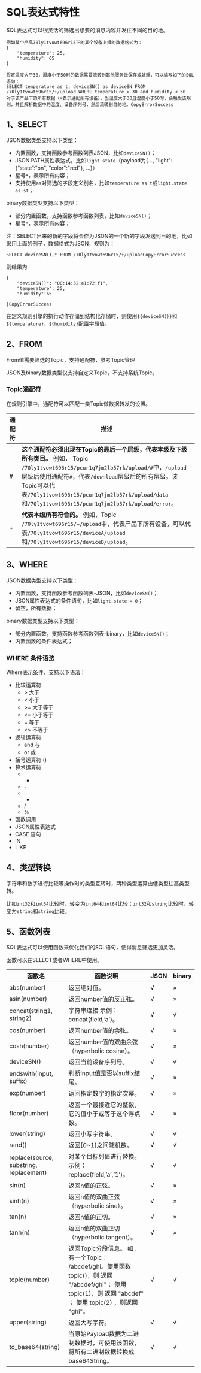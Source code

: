 # SQL表达式特性

SQL表达式可以很灵活的筛选出想要的消息内容并发往不同的目的地。

```
例如某个产品70ly1tvowt696r15下的某个设备上报的数据格式为：
{
    "temperature": 25,
    "humidity": 65
}

假定温度大于30，湿度小于50时的数据需要流转到其他服务做保存或处理，可以编写如下的SQL语句：
SELECT temperature as t, deviceSN() as deviceSN FROM /70ly1tvowt696r15/+/upload WHERE temperature > 30 and humidity < 50
对于该产品下的所有数据（+表示通配所有设备），当温度大于30且湿度小于50时，会触发该规则，并且解析数据中的温度、设备序列号，然后流转到目的地。CopyErrorSuccess
```

## 1、SELECT

JSON数据类型支持以下类型：

- 内置函数，支持函数参考函数列表JSON，比如`deviceSN()`；
- JSON PATH属性表达式，比如`light.state`（payload为{..., "light":{“state”:"on", "color":"red"}, ...}）
- 星号`*`，表示所有内容；
- 支持使用`as`对筛选的字段定义别名，比如`temperature as t`或`light.state as st`；

binary数据类型支持以下类型：

- 部分内置函数，支持函数参考函数列表，比如`deviceSN()`；
- 星号`*`，表示所有内容；

注：SELECT出来的新的字段将会作为JSON的一个新的字段发送到目的地，比如采用上面的例子，数据格式为JSON，规则为：

```
SELECT deviceSN(),* FROM /70ly1tvowt696r15/+/uploadCopyErrorSuccess
```

则结果为

```
{
    "deviceSN()": "00:14:32:e1:72:f1",
    "temperature": 25,
    "humidity":65

}CopyErrorSuccess
```

在定义规则引擎的执行动作存储到结构化存储时，则使用`${deviceSN()}`和`${temperature}`、`${humidity}`配置字段值。



## 2、FROM

From值需要筛选的Topic，支持通配符，参考Topic管理

JSON及binary数据类型仅支持自定义Topic，不支持系统Topic。

### Topic通配符

在规则引擎中，通配符可以匹配一类Topic做数据转发的设置。

| 通配符 | 描述                                                         |
| ------ | ------------------------------------------------------------ |
| #      | **这个通配符必须出现在Topic的最后一个层级，代表本级及下级所有类目。** 例如， Topic `/70ly1tvowt696r15/pcur1q7jm2lb57rk/upload/#`中，`/upload`层级后使用通配符`#`，代表`/download`层级后的所有层级。该Topic可以代表`/70ly1tvowt696r15/pcur1q7jm2lb57rk/upload/data`和`/70ly1tvowt696r15/pcur1q7jm2lb57rk/upload/error`。 |
| +      | **代表本级所有符合的。** 例如，Topic `/70ly1tvowt696r15/+/upload`中，代表产品下所有设备，可以代表`/70ly1tvowt696r15/deviceA/upload`和`/70ly1tvowt696r15/deviceB/upload`。 |



## 3、WHERE

JSON数据类型支持以下类型：

- 内置函数，支持函数参考函数列表-JSON，比如`deviceSN()`；
- JSON属性表达式的条件语句，比如`light.state = 0`；
- 留空，所有数据；

binary数据类型支持以下类型：

- 部分内置函数，支持函数参考函数列表-binary，比如`deviceSN()`；
- 内置函数的条件表达式；

### WHERE 条件语法

Where表示条件，支持以下语法：

- 比较运算符
  - \> 大于
  - < 小于
  - \>= 大于等于
  - <= 小于等于
  - = 等于
  - <> 不等于
- 逻辑运算符
  - and 与
  - or 或
- 括号运算符 ()
- 算术运算符
  - +
  - \-
  - *
  - /
  - %
- 函数调用
- JSON属性表达式
- CASE 语句
- IN
- LIKE

## 4、类型转换

字符串和数字进行比较等操作时的类型互转时，两种类型运算由低类型往高类型转。

比如`int32`和`int64`比较时，转变为`int64`和`int64`比较；`int32`和`string`比较时，转变为`string`和`string`比较。

## 5、函数列表

SQL表达式可以使用函数来优化我们的SQL语句，使得消息筛选更加灵活。

函数可以在SELECT或者WHERE中使用。

| 函数名                                  | 函数说明                                                     | JSON | binary |
| --------------------------------------- | ------------------------------------------------------------ | ---- | ------ |
| abs(number)                             | 返回绝对值。                                                 | √    | ×      |
| asin(number)                            | 返回number值的反正弦。                                       | √    | ×      |
| concat(string1, string2)                | 字符串连接 示例：concat(field,’a’)。                         | √    | √      |
| cos(number)                             | 返回number值的余弦。                                         | √    | ×      |
| cosh(number)                            | 返回number值的双曲余弦（hyperbolic cosine）。                | √    | ×      |
| deviceSN()                              | 返回当前设备序列号。                                         | √    | √      |
| endswith(input, suffix)                 | 判断input值是否以suffix结尾。                                | √    | ×      |
| exp(number)                             | 返回指定数字的指定次幂。                                     | √    | ×      |
| floor(number)                           | 返回一个最接近它的整数，它的值小于或等于这个浮点数。         | √    | ×      |
| lower(string)                           | 返回小写字符串。                                             | √    | √      |
| rand()                                  | 返回[0~1)之间随机数。                                        | √    | √      |
| replace(source, substring, replacement) | 对某个目标列值进行替换。 示例：replace(field,’a’,’1’)。      | √    | √      |
| sin(n)                                  | 返回n值的正弦。                                              | √    | ×      |
| sinh(n)                                 | 返回n值的双曲正弦（hyperbolic sine）。                       | √    | ×      |
| tan(n)                                  | 返回n值的正切。                                              | √    | ×      |
| tanh(n)                                 | 返回n值的双曲正切（hyperbolic tangent）。                    | √    | ×      |
| topic(number)                           | 返回Topic分段信息。 如，有一个Topic： /abcdef/ghi。使用函数 topic()，则 返回 "/abcdef/ghi"； 使用 topic(1)，则 返回 "abcdef" ； 使用 topic(2) ，则返回 "ghi"。 | √    | √      |
| upper(string)                           | 返回大写字符。                                               | √    | √      |
| to_base64(string)                       | 当原始Payload数据为二进制数据时，可使用该函数，将所有二进制数据转换成base64String。 | √    | √      |

